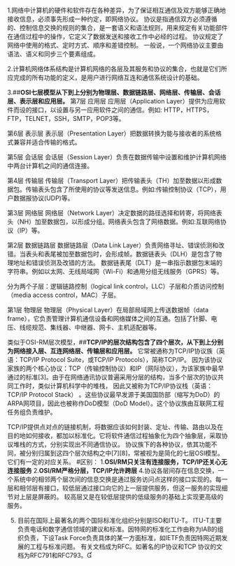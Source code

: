 1.网络中计算机的硬件和软件存在各种差异，为了保证相互通信及双方能够正确地接收信息，必须事先形成一种约定，即网络协议。
协议是指通信双方必须遵循的、控制信息交换的规则的集合，是一套语义和语法规则，用来规定有关功能部件在通信过程中的操作，它定义了数据发送和接收工作中必经的过程。
协议规定了网络中使用的格式、定时方式、顺序和差错控制。
一般说，一个网络协议主要由语法、语义和同步三个要素组成。

2.计算机网络体系结构是计算机网络的各层及其服务和协议的集合，也就是它们所应完成的所有功能的定义，是用户进行网络互连和通信系统设计的基础。

3.##**OSI七层模型从下到上分别为物理层、数据链路层、网络层、传输层、会话层、表示层和应用层。**
第7层 应用层
应用层（Application Layer）提供为应用软件而设的接口，以设置与另一应用软件之间的通信。例如: HTTP，HTTPS，FTP，TELNET，SSH，SMTP，POP3等。

第6层 表示层
表示层（Presentation Layer）把数据转换为能与接收者的系统格式兼容并适合传输的格式。

第5层 会话层
会话层（Session Layer）负责在数据传输中设置和维护计算机网络中两台计算机之间的通信连接。

第4层 传输层
传输层（Transport Layer）把传输表头（TH）加至数据以形成数据包。传输表头包含了所使用的协议等发送信息。例如:传输控制协议（TCP），用户数据报协议(UDP)等。

第3层 网络层
网络层（Network Layer）决定数据的路径选择和转寄，将网络表头（NH）加至数据包，以形成分组。网络表头包含了网络数据。例如:互联网络协议（IP）等。

第2层 数据链路层
数据链路层（Data Link Layer）负责网络寻址、错误侦测和改错。当表头和表尾被加至数据包时，会形成帧。数据链表头（DLH）是包含了物理地址和错误侦测及改错的方法。
数据链表尾（DLT）是一串指示数据包末端的字符串。例如以太网、无线局域网（Wi-Fi）和通用分组无线服务（GPRS）等。

分为两个子层：逻辑链路控制（logical link control，LLC）子层和介质访问控制（media access control，MAC）子层。

第1层 物理层
物理层（Physical Layer）在局部局域网上传送数据帧（data frame），它负责管理计算机通信设备和网络媒体之间的互通。包括了针脚、电压、线缆规范、集线器、中继器、网卡、主机适配器等。

类似于OSI-RM层次模型，##**TCP/IP的层次结构包含了四个层次，从下到上分别为网络接入层、互连网络层、传输层和应用层。**
它常被通称为TCP/IP协议族（英语：TCP/IP Protocol Suite，或TCP/IP Protocols），简称TCP/IP。
因为该协议家族的两个核心协议：TCP（传输控制协议）和IP（网际协议），为该家族中最早通过的标准[3]。由于在网络通讯协议普遍采用分层的结构，当多个层次的协议共同工作时，类似计算机科学中的堆栈，
因此又被称为TCP/IP协议栈（英语：TCP/IP Protocol Stack） 。这些协议最早发源于美国国防部（缩写为DoD）的ARPA网项目，因此也被称作DoD模型（DoD Model）。这个协议族由互联网工程任务组负责维护。

TCP/IP提供点对点的链接机制，将数据应该如何封装、定址、传输、路由以及在目的地如何接收，都加以标准化。它将软件通信过程抽象化为四个抽象层，采取协议堆栈的方式，分别实现出不同通信协议。
协议族下的各种协议，依其功能不同，被分别归属到这四个层次结构之中[7][8]，常被视为是简化的七层OSI模型。
它们有一定的对应关系。
#区别：
    1.**OSI/RM只关注有连接服务，TCP/IP还关心无连接服务**
    2.**OSI/RM严格分层，TCP/IP允许跨层**
4.协议各层间存在信息交换，一个系统中的相邻两个层次间的信息交换是通过服务访问点这样的接口实现的。每一层和相邻层有接口，较低层通过接口向它的上一层提供服务，但这一服务的实现细节对上层是屏蔽的。
较高层又是在较低层提供的低级服务的基础上实现更高级的服务。

5. 目前在国际上最著名的两个国际标准化组织分别是ISO和ITU-T。
ITU-T主要负责电话和数字通信领域的建议和标准。因特网的标准化工作由称为IAB的组织负责，下设Task Force负责具体的某一方面标准，如IETF负责因特网近期发展的工程与标准问题。
有关文档成为RFC。如著名的IP协议和TCP 协议的文档为RFC791和RFC793。
